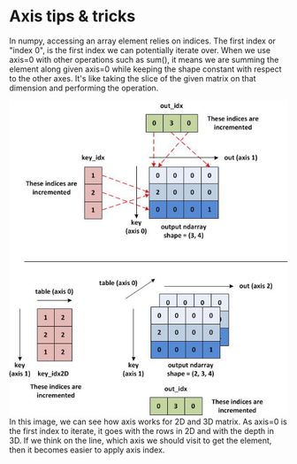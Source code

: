 # Axis tips & tricks

In numpy, accessing an array element relies on indices. The first index or "index 0", is the first index we can potentially iterate over. When we use axis=0 with other operations such as sum(), it means we are summing the element along given axis=0 while keeping the shape constant with respect to the other axes.
It's like taking the slice of the given matrix on that dimension and performing the operation.

![3D Matrix Axis](image.png) In this image, we can see how axis works for 2D and 3D matrix. As axis=0 is the first index to iterate, it goes with the rows in 2D and with the depth in 3D. If we think on the line, which axis we should visit to get the element, then it becomes easier to apply axis index.

